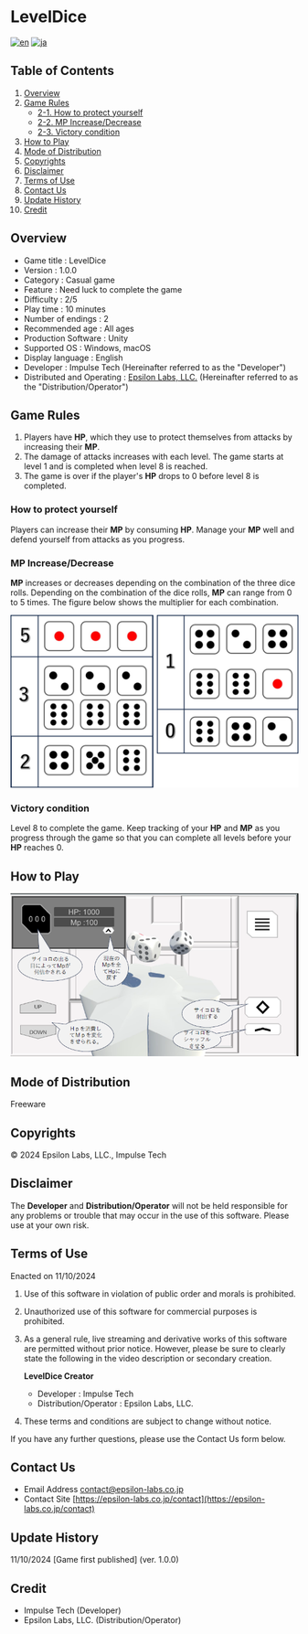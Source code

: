 ﻿# LevelDice

[![en](https://img.shields.io/badge/lang-en-red.svg)](https://github.com/epsilon-labs-llc/LevelDice/blob/main/README.en.md) [![ja](https://img.shields.io/badge/lang-ja-blue.svg)](https://github.com/epsilon-labs-llc/LevelDice/blob/main/README.md)

## Table of Contents
1. [Overview](#Overview)
2. [Game Rules](#Game-Rules)
   - [2-1. How to protect yourself](#How-to-protect-yourself)
   - [2-2. MP Increase/Decrease](#MP-Increase/Decrease)
   - [2-3. Victory condition](#Victory-condition)
4. [How to Play](#How-to-Play)
5. [Mode of Distribution](#Mode-of-Distribution)
6. [Copyrights](#Copyrights)
7. [Disclaimer](#Disclaimer)
8. [Terms of Use](#Terms-of-Use)
9. [Contact Us](#Contact-Us)
10. [Update History](#Update-History)
11. [Credit](#Credit) 

## Overview
- Game title : LevelDice
- Version : 1.0.0
- Category : Casual game
- Feature : Need luck to complete the game
- Difficulty : 2/5
- Play time : 10 minutes
- Number of endings : 2
- Recommended age : All ages
- Production Software : Unity
- Supported OS : Windows, macOS
- Display language : English
- Developer : Impulse Tech (Hereinafter referred to as the "Developer")
- Distributed and Operating : [Epsilon Labs, LLC.](https://epsilon-labs.co.jp/) (Hereinafter referred to as the "Distribution/Operator")

## Game Rules
1. Players have **HP**, which they use to protect themselves from attacks by increasing their **MP**.
2. The damage of attacks increases with each level. The game starts at level 1 and is completed when level 8 is reached. 
3. The game is over if the player's **HP** drops to 0 before level 8 is completed. 

### How to protect yourself
Players can increase their **MP** by consuming **HP**. 
Manage your **MP** well and defend yourself from attacks as you progress.

### MP Increase/Decrease
**MP** increases or decreases depending on the combination of the three dice rolls. 
Depending on the combination of the dice rolls, **MP** can range from 0 to 5 times. 
The figure below shows the multiplier for each combination.
 
![Table of dice multipliers](img/倍率表.jpg)

### Victory condition
Level 8 to complete the game. 
Keep tracking of your **HP** and **MP** as you progress through the game so that you can complete all levels before your **HP** reaches 0.
 
## How to Play
 
![How to Play](img/操作方法.png)

## Mode of Distribution
Freeware

## Copyrights
© 2024 Epsilon Labs, LLC., Impulse Tech
 
## Disclaimer
The **Developer** and **Distribution/Operator** will not be held responsible for any problems or trouble that may occur in the use of this software.
Please use at your own risk.

## Terms of Use
Enacted on 11/10/2024

1. Use of this software in violation of public order and morals is prohibited. 
2. Unauthorized use of this software for commercial purposes is prohibited.
3. As a general rule, live streaming and derivative works of this software are permitted without prior notice.
However, please be sure to clearly state the following in the video description or secondary creation.

	**LevelDice Creator**
	- Developer : Impulse Tech
	- Distribution/Operator : Epsilon Labs, LLC.
	
4. These terms and conditions are subject to change without notice.

If you have any further questions, please use the Contact Us form below.

## Contact Us
- Email Address
[contact@epsilon-labs.co.jp](mailto:contact@epsilon-labs.co.jp)
- Contact Site
[https://epsilon-labs.co.jp/contact](https://epsilon-labs.co.jp/contact)

## Update History
11/10/2024 [Game first published] (ver. 1.0.0)

## Credit
- Impulse Tech (Developer)
- Epsilon Labs, LLC. (Distribution/Operator)

